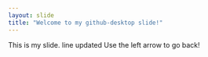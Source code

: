 ```yaml
---
layout: slide
title: "Welcome to my github-desktop slide!"
---
```

This is my slide. line updated
Use the left arrow to go back!